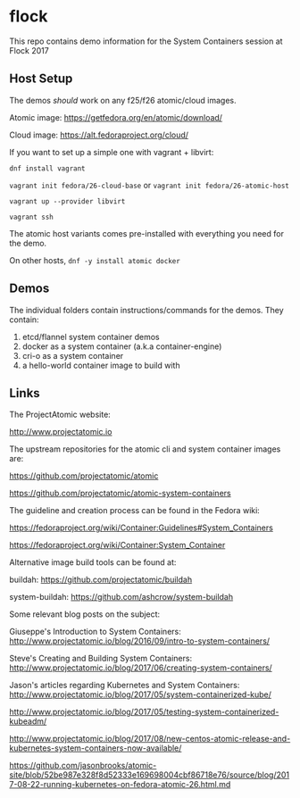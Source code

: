 # flock

This repo contains demo information for the System Containers session at Flock 2017

## Host Setup

The demos *should* work on any f25/f26 atomic/cloud images.

Atomic image: https://getfedora.org/en/atomic/download/

Cloud image: https://alt.fedoraproject.org/cloud/

If you want to set up a simple one with vagrant + libvirt:

`dnf install vagrant`

`vagrant init fedora/26-cloud-base` or `vagrant init fedora/26-atomic-host`

`vagrant up --provider libvirt`

`vagrant ssh`

The atomic host variants comes pre-installed with everything you need for the demo.

On other hosts, `dnf -y install atomic docker`

## Demos

The individual folders contain instructions/commands for the demos. They contain:

1. etcd/flannel system container demos
2. docker as a system container (a.k.a container-engine)
3. cri-o as a system container
4. a hello-world container image to build with

## Links

The ProjectAtomic website:

http://www.projectatomic.io

The upstream repositories for the atomic cli and system container images are:

https://github.com/projectatomic/atomic

https://github.com/projectatomic/atomic-system-containers

The guideline and creation process can be found in the Fedora wiki:

https://fedoraproject.org/wiki/Container:Guidelines#System_Containers

https://fedoraproject.org/wiki/Container:System_Container

Alternative image build tools can be found at:

buildah: https://github.com/projectatomic/buildah

system-buildah: https://github.com/ashcrow/system-buildah

Some relevant blog posts on the subject:

Giuseppe's Introduction to System Containers: http://www.projectatomic.io/blog/2016/09/intro-to-system-containers/

Steve's Creating and Building System Containers: http://www.projectatomic.io/blog/2017/06/creating-system-containers/

Jason's articles regarding Kubernetes and System Containers:
http://www.projectatomic.io/blog/2017/05/system-containerized-kube/

http://www.projectatomic.io/blog/2017/05/testing-system-containerized-kubeadm/

http://www.projectatomic.io/blog/2017/08/new-centos-atomic-release-and-kubernetes-system-containers-now-available/

https://github.com/jasonbrooks/atomic-site/blob/52be987e328f8d52333e169698004cbf86718e76/source/blog/2017-08-22-running-kubernetes-on-fedora-atomic-26.html.md

